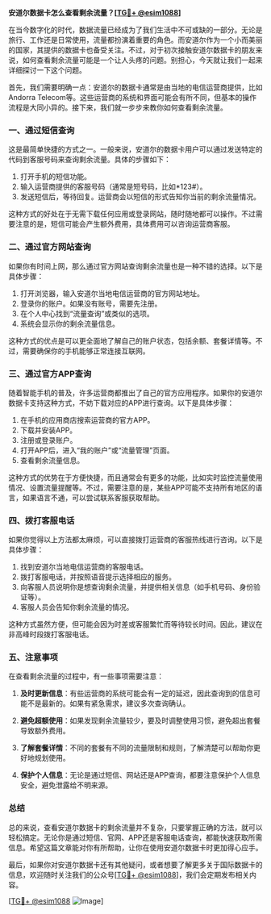 **安道尔数据卡怎么查看剩余流量？[[TG💪+ @esim1088](https://t.me/s/esim1088)]**

在当今数字化的时代，数据流量已经成为了我们生活中不可或缺的一部分。无论是旅行、工作还是日常使用，流量都扮演着重要的角色。而安道尔作为一个小而美丽的国家，其提供的数据卡也备受关注。不过，对于初次接触安道尔数据卡的朋友来说，如何查看剩余流量可能是一个让人头疼的问题。别担心，今天就让我们一起来详细探讨一下这个问题。

首先，我们需要明确一点：安道尔的数据卡通常是由当地的电信运营商提供，比如Andorra Telecom等。这些运营商的系统和界面可能会有所不同，但基本的操作流程是大同小异的。接下来，我们就一步步来教你如何查看剩余流量。

### **一、通过短信查询**

这是最简单快捷的方式之一。一般来说，安道尔的数据卡用户可以通过发送特定的代码到客服号码来查询剩余流量。具体的步骤如下：

1. 打开手机的短信功能。
2. 输入运营商提供的客服号码（通常是短号码，比如*123#）。
3. 发送短信后，等待回复。运营商会以短信的形式告知你当前的剩余流量情况。

这种方式的好处在于无需下载任何应用或登录网站，随时随地都可以操作。不过需要注意的是，短信可能会产生额外费用，具体费用可以咨询运营商客服。

### **二、通过官方网站查询**

如果你有时间上网，那么通过官方网站查询剩余流量也是一种不错的选择。以下是具体步骤：

1. 打开浏览器，输入安道尔当地电信运营商的官方网站地址。
2. 登录你的账户。如果没有账号，需要先注册。
3. 在个人中心找到“流量查询”或类似的选项。
4. 系统会显示你的剩余流量信息。

这种方式的优点是可以更全面地了解自己的账户状态，包括余额、套餐详情等。不过，需要确保你的手机能够正常连接互联网。

### **三、通过官方APP查询**

随着智能手机的普及，许多运营商都推出了自己的官方应用程序。如果你的安道尔数据卡支持这种方式，不妨下载对应的APP进行查询。以下是具体步骤：

1. 在手机的应用商店搜索运营商的官方APP。
2. 下载并安装APP。
3. 注册或登录账户。
4. 打开APP后，进入“我的账户”或“流量管理”页面。
5. 查看剩余流量信息。

这种方式的优势在于方便快捷，而且通常会有更多的功能，比如实时监控流量使用情况、设置流量提醒等。不过，需要注意的是，某些APP可能不支持所有地区的语言，如果语言不通，可以尝试联系客服获取帮助。

### **四、拨打客服电话**

如果你觉得以上方法都太麻烦，可以直接拨打运营商的客服热线进行咨询。以下是具体步骤：

1. 找到安道尔当地电信运营商的客服电话。
2. 拨打客服电话，并按照语音提示选择相应的服务。
3. 向客服人员说明你是想查询剩余流量，并提供相关信息（如手机号码、身份验证等）。
4. 客服人员会告知你剩余流量的情况。

这种方式虽然方便，但可能会因为时差或客服繁忙而等待较长时间。因此，建议在非高峰时段拨打客服电话。

### **五、注意事项**

在查看剩余流量的过程中，有一些事项需要注意：

1. **及时更新信息**：有些运营商的系统可能会有一定的延迟，因此查询到的信息可能不是最新的。如果有紧急需求，建议多次查询确认。
   
2. **避免超额使用**：如果发现剩余流量较少，要及时调整使用习惯，避免超出套餐导致额外费用。

3. **了解套餐详情**：不同的套餐有不同的流量限制和规则，了解清楚可以帮助你更好地规划使用。

4. **保护个人信息**：无论是通过短信、网站还是APP查询，都要注意保护个人信息安全，避免泄露给不明来源。

### **总结**

总的来说，查看安道尔数据卡的剩余流量并不复杂，只要掌握正确的方法，就可以轻松搞定。无论你是通过短信、官网、APP还是客服电话查询，都能快速获取所需信息。希望这篇文章能对你有所帮助，让你在使用安道尔数据卡时更加得心应手。

最后，如果你对安道尔数据卡还有其他疑问，或者想要了解更多关于国际数据卡的信息，欢迎随时关注我们的公众号[[TG💪+ @esim1088](https://t.me/s/esim1088)]，我们会定期发布相关内容。

[[TG💪+ @esim1088](https://t.me/s/esim1088) ![Image](https://i.postimg.cc/4NQfJmqS/Snipaste-2025-05-13-00-14-12.png)]